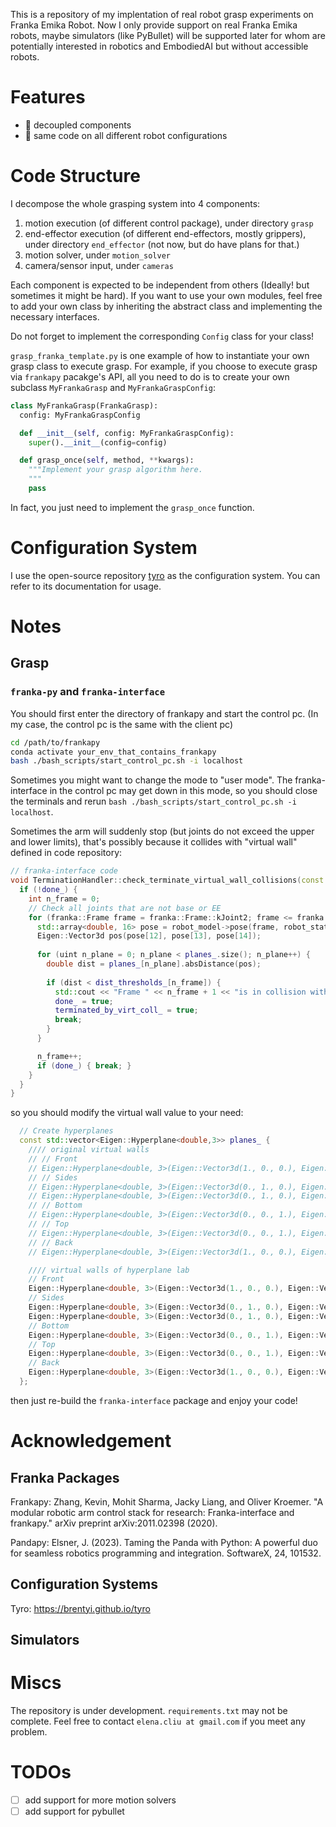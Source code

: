 This is a repository of my implentation of real robot grasp experiments on Franka Emika Robot. Now I only provide support on real Franka Emika robots, maybe simulators (like PyBullet) will be supported later for whom are potentially interested in robotics and EmbodiedAI but without accessible robots.

# Features

- 🌟 decoupled components
- 🌟 same code on all different robot configurations

# Code Structure

I decompose the whole grasping system into 4 components:

1. motion execution (of different control package), under directory `grasp`
2. end-effector execution (of different end-effectors, mostly grippers), under directory `end_effector` (not now, but do have plans for that.)
3. motion solver, under `motion_solver`
4. camera/sensor input, under `cameras`

Each component is expected to be independent from others (Ideally! but sometimes it might be hard). If you want to use your own modules, feel free to add your own class by inheriting the abstract class and implementing the necessary interfaces. 

Do not forget to implement the corresponding `Config` class for your class!

`grasp_franka_template.py` is one example of how to instantiate your own grasp class to execute grasp. For example, if you choose to execute grasp via `frankapy` pacakge's API, all you need to do is to create your own subclass `MyFrankaGrasp` and `MyFrankaGraspConfig`:


```python
class MyFrankaGrasp(FrankaGrasp):
  config: MyFrankaGraspConfig

  def __init__(self, config: MyFrankaGraspConfig):
    super().__init__(config=config)

  def grasp_once(self, method, **kwargs):
    """Implement your grasp algorithm here.
    """
    pass
```

In fact, you just need to implement the `grasp_once` function.

# Configuration System

I use the open-source repository [tyro](https://github.com/brentyi/tyro) as the configuration system. You can refer to its documentation for usage.

# Notes


## Grasp

### `franka-py` and `franka-interface`

You should first enter the directory of frankapy and start the control pc. (In my case, the control pc is the same with the client pc)

```bash
cd /path/to/frankapy
conda activate your_env_that_contains_frankapy
bash ./bash_scripts/start_control_pc.sh -i localhost
```

Sometimes you might want to change the mode to "user mode". The franka-interface in the control pc may get down in this mode, so you should close the terminals and rerun `bash ./bash_scripts/start_control_pc.sh -i localhost`.

Sometimes the arm will suddenly stop (but joints do not exceed the upper and lower limits), that's possibly because it collides with "virtual wall" defined in code repository:

```c++
// franka-interface code
void TerminationHandler::check_terminate_virtual_wall_collisions(const franka::RobotState &robot_state, franka::Model *robot_model) {
  if (!done_) {
    int n_frame = 0;
    // Check all joints that are not base or EE
    for (franka::Frame frame = franka::Frame::kJoint2; frame <= franka::Frame::kFlange; frame++) {
      std::array<double, 16> pose = robot_model->pose(frame, robot_state);
      Eigen::Vector3d pos(pose[12], pose[13], pose[14]);
    
      for (uint n_plane = 0; n_plane < planes_.size(); n_plane++) {
        double dist = planes_[n_plane].absDistance(pos);
        
        if (dist < dist_thresholds_[n_frame]) {
          std::cout << "Frame " << n_frame + 1 << "is in collision with wall" << n_plane << "with distance " << dist << std::endl;
          done_ = true;
          terminated_by_virt_coll_ = true;
          break;
        }
      }

      n_frame++;
      if (done_) { break; }
    }
  }
}
```

so you should modify the virtual wall value to your need:

```c++
  // Create hyperplanes
  const std::vector<Eigen::Hyperplane<double,3>> planes_ {
    //// original virtual walls
    // // Front
    // Eigen::Hyperplane<double, 3>(Eigen::Vector3d(1., 0., 0.), Eigen::Vector3d(0.75, 0., 0.)),
    // // Sides 
    // Eigen::Hyperplane<double, 3>(Eigen::Vector3d(0., 1., 0.), Eigen::Vector3d(0., 0.47, 0.)),
    // Eigen::Hyperplane<double, 3>(Eigen::Vector3d(0., 1., 0.), Eigen::Vector3d(0., -0.47, 0.)),
    // // Bottom
    // Eigen::Hyperplane<double, 3>(Eigen::Vector3d(0., 0., 1.), Eigen::Vector3d(0., 0., -0.015)),
    // // Top
    // Eigen::Hyperplane<double, 3>(Eigen::Vector3d(0., 0., 1.), Eigen::Vector3d(0., 0., 1.25)),
    // // Back
    // Eigen::Hyperplane<double, 3>(Eigen::Vector3d(1., 0., 0.), Eigen::Vector3d(-0.46, 0., 0.))

    //// virtual walls of hyperplane lab
    // Front
    Eigen::Hyperplane<double, 3>(Eigen::Vector3d(1., 0., 0.), Eigen::Vector3d(1.2, 0., 0.)),
    // Sides 
    Eigen::Hyperplane<double, 3>(Eigen::Vector3d(0., 1., 0.), Eigen::Vector3d(0., 0.8, 0.)),
    Eigen::Hyperplane<double, 3>(Eigen::Vector3d(0., 1., 0.), Eigen::Vector3d(0., -0.8, 0.)),
    // Bottom
    Eigen::Hyperplane<double, 3>(Eigen::Vector3d(0., 0., 1.), Eigen::Vector3d(0., 0., -0.015)),
    // Top
    Eigen::Hyperplane<double, 3>(Eigen::Vector3d(0., 0., 1.), Eigen::Vector3d(0., 0., 1.25)),
    // Back
    Eigen::Hyperplane<double, 3>(Eigen::Vector3d(1., 0., 0.), Eigen::Vector3d(-0.46, 0., 0.))
  };

```

then just re-build the `franka-interface` package and enjoy your code!

# Acknowledgement

## Franka Packages

Frankapy: Zhang, Kevin, Mohit Sharma, Jacky Liang, and Oliver Kroemer. "A modular robotic arm control stack for research: Franka-interface and frankapy." arXiv preprint arXiv:2011.02398 (2020).

Pandapy: Elsner, J. (2023). Taming the Panda with Python: A powerful duo for seamless robotics programming and integration. SoftwareX, 24, 101532.

## Configuration Systems
Tyro: https://brentyi.github.io/tyro

## Simulators


# Miscs

The repository is under development. `requirements.txt` may not be complete. Feel free to contact `elena.cliu at gmail.com` if you meet any problem.



# TODOs

- [ ] add support for more motion solvers
- [ ] add support for pybullet
